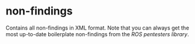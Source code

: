 # non-findings
Contains all non-findings in XML format. Note that you can always get the most up-to-date boilerplate non-findings from the *ROS pentesters library*.
